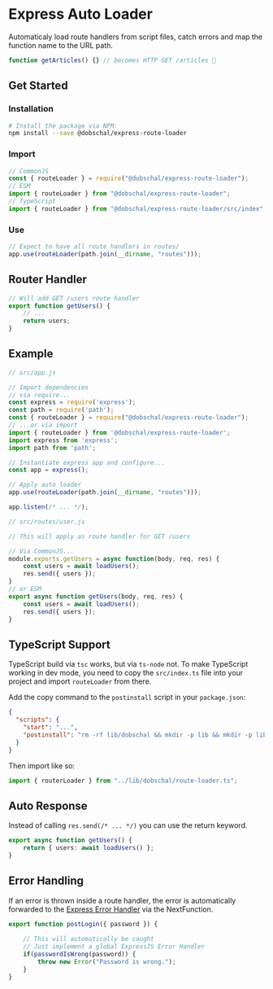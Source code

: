 # Express Auto Loader

Automaticaly load route handlers from script files, catch errors and map the function name to the URL path.

```javascript
function getArticles() {} // becomes HTTP GET /articles 🙌
```

## Get Started

### Installation
```bash
# Install the package via NPM:
npm install --save @dobschal/express-route-loader
```
### Import
```javascript
// CommonJS
const { routeLoader } = require("@dobschal/express-route-loader");
// ESM
import { routeLoader } from "@dobschal/express-route-loader";
// TypeScript
import { routeLoader } from "@dobschal/express-route-loader/src/index";
```
### Use
```javascript
// Expect to have all route handlers in routes/
app.use(routeLoader(path.join(__dirname, "routes")));
```
## Router Handler
```javascript
// Will add GET /users route handler
export function getUsers() {
    // ...
    return users;
}
```


## Example

```javascript
// src/app.js

// Import dependencies
// via require...
const express = require('express');
const path = require('path');
const { routeLoader } = require("@dobschal/express-route-loader");
// ...or via import
import { routeLoader } from '@dobschal/express-route-loader';
import express from 'express';
import path from 'path';

// Instantiate express app and configure...
const app = express();

// Apply auto loader
app.use(routeLoader(path.join(__dirname, "routes")));

app.listen(/* ... */);
```

```javascript
// src/routes/user.js

// This will apply as route handler for GET /users

// Via CommonJS...
module.exports.getUsers = async function(body, req, res) {
    const users = await loadUsers();
    res.send({ users });
}
// or ESM
export async function getUsers(body, req, res) {
    const users = await loadUsers();
    res.send({ users });
}
```

## TypeScript Support

TypeScript build via `tsc` works, but via `ts-node` not.
To make TypeScript working in dev mode, you need to copy the `src/index.ts` file into your project and import `routeLoader` from there.

Add the copy command to the `postinstall` script in your `package.json`:
```json
{
  "scripts": {
    "start": "...",
    "postinstall": "rm -rf lib/dobschal && mkdir -p lib && mkdir -p lib/dobschal && cp node_modules/@dobschal/express-route-loader/src/index.ts lib/dobschal/route-loader.ts\n"
  }
}
```
Then import like so:
```typescript
import { routerLoader } from "../lib/dobschal/route-loader.ts";
```

## Auto Response

Instead of calling `res.send(/* ... */)` you can use the return keyword.
```typescript
export async function getUsers() {
    return { users: await loadUsers() };
}
```

## Error Handling

If an error is thrown inside a route handler, the error is automatically forwarded to the [Express Error Handler](https://expressjs.com/en/guide/error-handling.html) via the NextFunction.

```javascript
export function postLogin({ password }) {
    
    // This will automatically be caught 
    // Just implement a global ExpressJS Error Handler 
    if(passwordIsWrong(password)) {
        throw new Error("Password is wrong.");
    }
}
```

